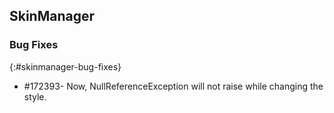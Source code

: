 ## SkinManager

### Bug Fixes
{:#skinmanager-bug-fixes} 

* \#172393- Now, NullReferenceException will not raise while changing the style.
